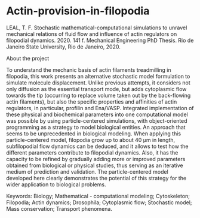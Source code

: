 # Actin-provision-in-filopodia

LEAL, T. F. Stochastic mathematical-computational simulations to unravel mechanical
relations of fluid flow and influence of actin regulators on filopodial dynamics. 2020. 141 f.
Mechanical Engineering PhD Thesis. Rio de Janeiro State University, Rio de Janeiro, 2020.

About the project

To understand the mechanic basis of actin filaments treadmilling in filopodia, this work presents an 
alternative stochastic model formulation to simulate molecule displacement. Unlike previous attempts, 
it considers not only diffusion as the essential transport mode, but adds cytoplasmic flow towards 
the tip (occurring to replace volume taken out by the back-flowing actin filaments), but also the 
specific properties and affinities of actin regulators, in particular, profilin and Ena/VASP. 
Integrated implementation of these physical and biochemical parameters into one computational model 
was possible by using particle-centered simulations, with object-oriented programming as a strategy
to model biological entities. An approach that seems to be unprecedented in biological modeling. 
When applying this particle-centered model, filopodia grow up to about 40 μm in length, subfilopodial 
flow dynamics can be deduced, and it allows to test how the different parameters contribute to filopodial 
dynamics. Also, it has the capacity to be refined by gradually adding more or improved parameters 
obtained from biological or physical studies, thus serving as an iterative medium of prediction and 
validation. The particle-centered model developed here clearly demonstrates the potential of this strategy 
for the wider application to biological problems.

Keywords: Biology; Mathematical - computational modeling; Cytoskeleton; Filopodia; Actin
dynamics; Drosophila; Cytoplasmic flow; Stochastic model; Mass conservation;
Transport phenomena.

